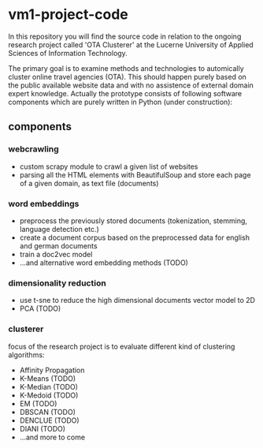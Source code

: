 # vm1-project-code
In this repository you will find the source code in relation to the ongoing research project called 'OTA Clusterer' at the Lucerne University of Applied Sciences of Information Technology. 

The primary goal is to examine methods and technologies to automically cluster online travel agencies (OTA). This should happen purely based on the public available website data and with no assistence of external domain expert knowledge. Actually the prototype consists of following software components which are purely written in Python (under construction): 

## components
### webcrawling
- custom scrapy module to crawl a given list of websites
- parsing all the HTML elements with BeautifulSoup and store each page of a given domain, as text file (documents)

### word embeddings
- preprocess the previously stored documents (tokenization, stemming, language detection etc.)
- create a document corpus based on the preprocessed data for english and german documents
- train a doc2vec model
- ...and alternative word embedding methods (TODO)

### dimensionality reduction
- use t-sne to reduce the high dimensional documents vector model to 2D
- PCA (TODO)

### clusterer
focus of the research project is to evaluate different kind of clustering algorithms:
- Affinity Propagation
- K-Means (TODO)
- K-Median (TODO)
- K-Medoid (TODO)
- EM (TODO)
- DBSCAN (TODO)
- DENCLUE (TODO)
- DIANI (TODO)
- ...and more to come



